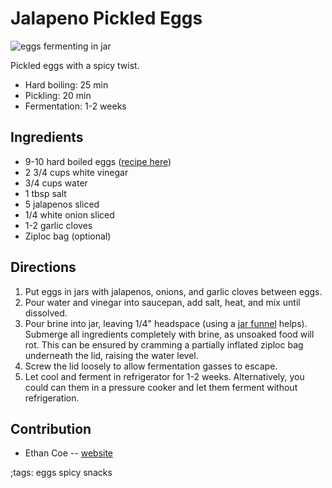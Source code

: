 # Jalapeno Pickled Eggs

![eggs fermenting in jar](pix/jalapeno-pickled-eggs.webp)

Pickled eggs with a spicy twist.

- Hard boiling: 25 min
- Pickling: 20 min
- Fermentation: 1-2 weeks

## Ingredients
- 9-10 hard boiled eggs ([recipe here](https://based.cooking/eggs))
- 2 3/4 cups white vinegar
- 3/4 cups water
- 1 tbsp salt
- 5 jalapenos sliced
- 1/4 white onion sliced
- 1-2 garlic cloves
- Ziploc bag (optional)

## Directions
1. Put eggs in jars with jalapenos, onions, and garlic cloves between eggs.
2. Pour water and vinegar into saucepan, add salt, heat, and mix until dissolved.
3. Pour brine into jar, leaving 1/4" headspace (using a [jar funnel](https://www.ebay.com/sch/i.html?_from=R40&_trksid=p2380057.m570.l1313&_nkw=jar+funnel&_sacat=0) helps). Submerge all ingredients completely with brine, as unsoaked food will rot. This can be ensured by cramming a partially inflated ziploc bag underneath the lid, raising the water level.
4. Screw the lid loosely to allow fermentation gasses to escape.
5. Let cool and ferment in refrigerator for 1-2 weeks. Alternatively, you could can them in a pressure cooker and let them ferment without refrigeration.

## Contribution

- Ethan Coe -- [website](https://ethancoe.com)

;tags: eggs spicy snacks
